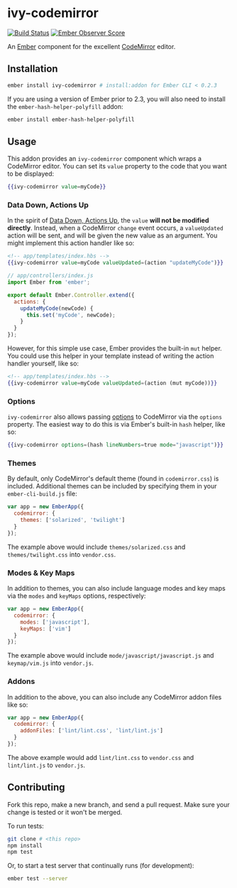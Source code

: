 # ivy-codemirror

[![Build Status](https://travis-ci.org/IvyApp/ivy-codemirror.svg?branch=master)](https://travis-ci.org/IvyApp/ivy-codemirror)
[![Ember Observer Score](http://emberobserver.com/badges/ivy-codemirror.svg)](http://emberobserver.com/addons/ivy-codemirror)

An [Ember](http://emberjs.com) component for the excellent [CodeMirror](http://codemirror.net) editor.

## Installation

```sh
ember install ivy-codemirror # install:addon for Ember CLI < 0.2.3
```

If you are using a version of Ember prior to 2.3, you will also need to install the `ember-hash-helper-polyfill` addon:

```sh
ember install ember-hash-helper-polyfill
```

## Usage

This addon provides an `ivy-codemirror` component which wraps a CodeMirror editor. You can set its `value` property to the code that you want to be displayed:

```handlebars
{{ivy-codemirror value=myCode}}
```

### Data Down, Actions Up

In the spirit of [Data Down, Actions Up](https://dockyard.com/blog/2015/10/14/best-practices-data-down-actions-up), the `value` **will not be modified directly**. Instead, when a CodeMirror `change` event occurs, a `valueUpdated` action will be sent, and will be given the new value as an argument. You might implement this action handler like so:

```handlebars
<!-- app/templates/index.hbs -->
{{ivy-codemirror value=myCode valueUpdated=(action "updateMyCode")}}
```

```javascript
// app/controllers/index.js
import Ember from 'ember';

export default Ember.Controller.extend({
  actions: {
    updateMyCode(newCode) {
      this.set('myCode', newCode);
    }
  }
});
```

However, for this simple use case, Ember provides the built-in `mut` helper. You could use this helper in your template instead of writing the action handler yourself, like so:

```handlebars
<!-- app/templates/index.hbs -->
{{ivy-codemirror value=myCode valueUpdated=(action (mut myCode))}}
```

### Options

`ivy-codemirror` also allows passing [options](http://codemirror.net/doc/manual.html#config) to CodeMirror via the `options` property. The easiest way to do this is via Ember's built-in `hash` helper, like so:

```handlebars
{{ivy-codemirror options=(hash lineNumbers=true mode="javascript")}}
```

### Themes

By default, only CodeMirror's default theme (found in `codemirror.css`) is included. Additional themes can be included by specifying them in your `ember-cli-build.js` file:

```js
var app = new EmberApp({
  codemirror: {
    themes: ['solarized', 'twilight']
  }
});
```

The example above would include `themes/solarized.css` and `themes/twilight.css` into `vendor.css`.

### Modes & Key Maps

In addition to themes, you can also include language modes and key maps via the `modes` and `keyMaps` options, respectively:

```js
var app = new EmberApp({
  codemirror: {
    modes: ['javascript'],
    keyMaps: ['vim']
  }
});
```

The example above would include `mode/javascript/javascript.js` and `keymap/vim.js` into `vendor.js`.

### Addons

In addition to the above, you can also include any CodeMirror addon files like so:

```js
var app = new EmberApp({
  codemirror: {
    addonFiles: ['lint/lint.css', 'lint/lint.js']
  }
});
```

The above example would add `lint/lint.css` to `vendor.css` and `lint/lint.js` to `vendor.js`.

## Contributing

Fork this repo, make a new branch, and send a pull request. Make sure your change is tested or it won't be merged.

To run tests:

```sh
git clone # <this repo>
npm install
npm test
```

Or, to start a test server that continually runs (for development):

```sh
ember test --server
```
